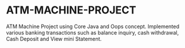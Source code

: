 # ATM-MACHINE-PROJECT
ATM Machine Project using Core Java and Oops concept. Implemented various banking transactions such as balance inquiry, cash withdrawal, Cash Deposit and View mini Statement.
